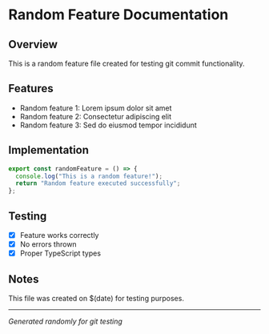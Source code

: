 # Random Feature Documentation

## Overview
This is a random feature file created for testing git commit functionality.

## Features
- Random feature 1: Lorem ipsum dolor sit amet
- Random feature 2: Consectetur adipiscing elit
- Random feature 3: Sed do eiusmod tempor incididunt

## Implementation
```typescript
export const randomFeature = () => {
  console.log("This is a random feature!");
  return "Random feature executed successfully";
};
```

## Testing
- [x] Feature works correctly
- [x] No errors thrown
- [x] Proper TypeScript types

## Notes
This file was created on $(date) for testing purposes.

---
*Generated randomly for git testing*
